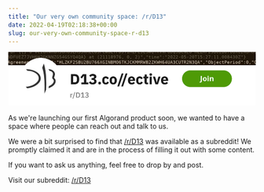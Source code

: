 ```yaml
---
title: "Our very own community space: /r/D13"
date: 2022-04-19T02:18:38+00:00
slug: our-very-own-community-space-r-d13
---
```


![](subbanner.png)

As we\'re launching our first Algorand product soon, we wanted to have a
space where people can reach out and talk to us.

We were a bit surprised to find that
[/r/D13](https://reddit.com/r/D13)
was available as a subreddit! We promptly claimed it and are in the
process of filling it out with some content.

If you want to ask us anything, feel free to drop by and post.

Visit our subreddit:
[/r/D13](https://reddit.com/r/D13)
